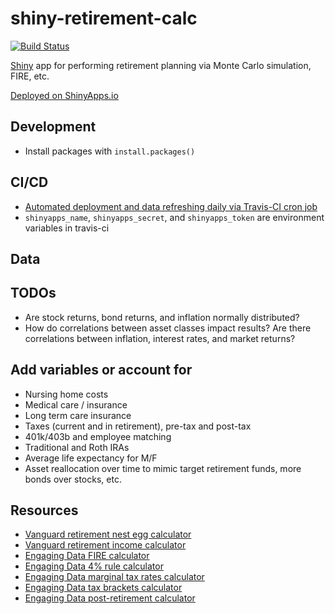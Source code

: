 # shiny-retirement-calc

[![Build Status](https://travis-ci.com/carlsonp/shiny-retirement-calc.svg?branch=master)](https://travis-ci.com/carlsonp/shiny-retirement-calc)

[Shiny](https://shiny.rstudio.com/) app for performing retirement planning via Monte Carlo simulation, FIRE, etc.

[Deployed on ShinyApps.io](https://carlsonp.shinyapps.io/shiny-retirement-calc/)

## Development

* Install packages with `install.packages()`

## CI/CD

* [Automated deployment and data refreshing daily via Travis-CI cron job](https://travis-ci.com/github/carlsonp/shiny-retirement-calc)
* `shinyapps_name`, `shinyapps_secret`, and `shinyapps_token` are environment variables in travis-ci

## Data


## TODOs

* Are stock returns, bond returns, and inflation normally distributed?
* How do correlations between asset classes impact results?  Are there correlations between inflation, interest rates, and market returns?

## Add variables or account for

* Nursing home costs
* Medical care / insurance
* Long term care insurance
* Taxes (current and in retirement), pre-tax and post-tax
* 401k/403b and employee matching
* Traditional and Roth IRAs
* Average life expectancy for M/F
* Asset reallocation over time to mimic target retirement funds, more bonds over stocks, etc.

## Resources

* [Vanguard retirement nest egg calculator](https://retirementplans.vanguard.com/VGApp/pe/pubeducation/calculators/RetirementNestEggCalc.jsf)
* [Vanguard retirement income calculator](https://retirementplans.vanguard.com/VGApp/pe/pubeducation/calculators/RetirementIncomeCalc.jsf)
* [Engaging Data FIRE calculator](https://engaging-data.com/fire-calculator/)
* [Engaging Data 4% rule calculator](https://engaging-data.com/visualizing-4-rule/)
* [Engaging Data marginal tax rates calculator](https://engaging-data.com/marginal-tax-rates/)
* [Engaging Data tax brackets calculator](https://engaging-data.com/tax-brackets/)
* [Engaging Data post-retirement calculator](https://engaging-data.com/will-money-last-retire-early/)

